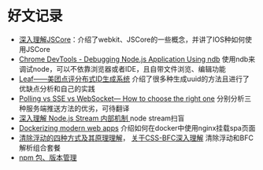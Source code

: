 # 好文记录

- [深入理解JSCore](https://tech.meituan.com/deep_understanding_of_jscore.html)：介绍了webkit、JSCore的一些概念，并讲了IOS种如何使用JSCore
- [Chrome DevTools - Debugging Node.js Application Using ndb](https://nitayneeman.com/posts/debugging-nodejs-application-in-chrome-devtools-using-ndb/) 使用ndb来调试node，可以不依靠浏览器或者IDE，且自带文件浏览、编辑功能
- [Leaf——美团点评分布式ID生成系统](https://tech.meituan.com/MT_Leaf.html) 介绍了很多种生成uuid的方法且进行了优缺点分析和自己的实践
- [Polling vs SSE vs WebSocket— How to choose the right one](https://codeburst.io/polling-vs-sse-vs-websocket-how-to-choose-the-right-one-1859e4e13bd9) 分别分析三种服务端推送方法的优劣，可待翻译
- [深入理解 Node.js Stream 内部机制
](http://taobaofed.org/blog/2017/08/31/nodejs-stream/) node stream扫盲
- [Dockerizing modern web apps](https://itnext.io/dockerizing-modern-web-apps-cd9667eebf44) 介绍如何在docker中使用nginx挂载spa页面
- [清除浮动的四种方式及其原理理解](https://juejin.im/post/59e7190bf265da4307025d91)， [关于CSS-BFC深入理解](https://juejin.im/post/5909db2fda2f60005d2093db) 清除浮动和BFC解析组合套餐
- [npm 包、版本管理](https://juejin.im/post/5ab3f77df265da2392364341)
